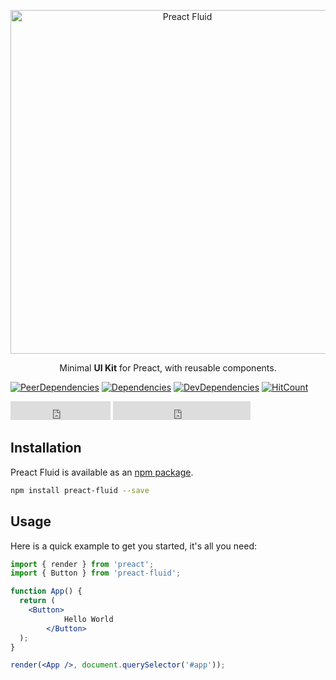 <p align="center">
<a href="https://ajainvivek.github.io/preact-fluid/" target="_blank">
<img alt="Preact Fluid" title="Preact Fluid" src="https://i.imgur.com/pZZG2Cm.png" width="550">
</a>
</p>
<p align="center">Minimal <b>UI Kit</b> for Preact, with reusable components.</p>

[![PeerDependencies](https://img.shields.io/david/peer/ajainvivek/preact-fluid.svg)](https://david-dm.org/ajainvivek/preact-fluid#info=peerDependencies&view=list)
[![Dependencies](https://img.shields.io/david/ajainvivek/preact-fluid.svg)](https://david-dm.org/ajainvivek/preact-fluid)
[![DevDependencies](https://img.shields.io/david/dev/ajainvivek/preact-fluid.svg)](https://david-dm.org/ajainvivek/preact-fluid#info=devDependencies&view=list)
[![HitCount](http://hits.dwyl.io/ajainvivek/preact-fluid.svg)](http://hits.dwyl.io/ajainvivek/preact-fluid)

<iframe src="https://ghbtns.com/github-btn.html?user=ajainvivek&repo=preact-fluid&type=star&count=true&size=large" frameborder="0" scrolling="0" width="160px" height="30px"></iframe>
<iframe src="https://ghbtns.com/github-btn.html?user=ajainvivek&type=follow&count=true&size=large" frameborder="0" scrolling="0" width="220px" height="30px"></iframe>

## Installation

Preact Fluid is available as an [npm package](https://www.npmjs.com/package/preact-fluid).

```sh
npm install preact-fluid --save
```

## Usage

Here is a quick example to get you started, it's all you need:

```jsx static
import { render } from 'preact';
import { Button } from 'preact-fluid';

function App() {
  return (
    <Button>
            Hello World
        </Button>
  );
}

render(<App />, document.querySelector('#app'));
```